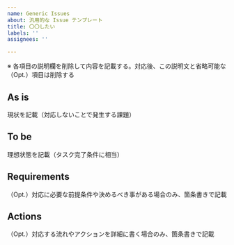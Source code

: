 ```yaml
---
name: Generic Issues
about: 汎用的な Issue テンプレート
title: 〇〇したい
labels: ''
assignees: ''

---
```


※ 各項目の説明欄を削除して内容を記載する。対応後、この説明文と省略可能な（Opt.）項目は削除する

## As is
現状を記載（対応しないことで発生する課題）

## To be 
理想状態を記載（タスク完了条件に相当）

## Requirements
（Opt.）対応に必要な前提条件や決めるべき事がある場合のみ、箇条書きで記載

## Actions
（Opt.）対応する流れやアクションを詳細に書く場合のみ、箇条書きで記載
